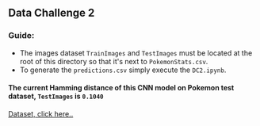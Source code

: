 
## Data Challenge 2 
### Guide:
- The images dataset  `TrainImages` and `TestImages` must be located at the root of this directory so that it's next to `PokemonStats.csv`.
- To generate the `predictions.csv` simply execute the `DC2.ipynb`.

#### The current Hamming distance of this CNN model on Pokemon test dataset, `TestImages` is `0.1040`

[//]: # (Add a link)
[Dataset, click here..](https://www.kaggle.com/datasets/divyanshusingh369/complete-pokemon-library-32k-images-and-csv)